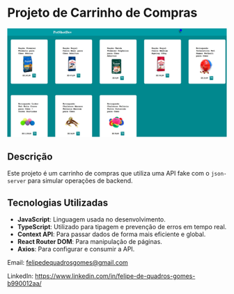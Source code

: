 # Projeto de Carrinho de Compras

![Logo do Projeto](./carinhodecompra.jpg)


## Descrição
Este projeto é um carrinho de compras que utiliza uma API fake com o `json-server` para simular operações de backend.

## Tecnologias Utilizadas
- **JavaScript**: Linguagem usada no desenvolvimento.
- **TypeScript**: Utilizado para tipagem e prevenção de erros em tempo real.
- **Context API**: Para passar dados de forma mais eficiente e global.
- **React Router DOM**: Para manipulação de páginas.
- **Axios**: Para configurar e consumir a API.

Email: felipedequadrosgomes@gmail.com

LinkedIn: https://www.linkedin.com/in/felipe-de-quadros-gomes-b990012aa/
